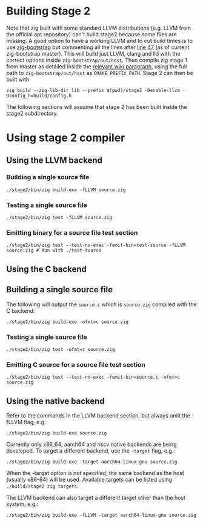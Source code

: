 # Building Stage 2
Note that zig built with some standard LLVM distributions (e.g. LLVM from the official apt repository) can't build stage2 because some files are missing.
A good option to have a working LLVM and to cut build times is to use [zig-bootstrap](https://github.com/ziglang/zig-bootstrap) but commenting all the lines after [line 47](https://github.com/ziglang/zig-bootstrap/blob/4ed79aefb7a58a6d642f47a81e1ef04fd164042b/build#L47) (as of current zig-bootstrap master).
This will build just LLVM, clang and lld with the correct options inside `zig-bootstrap/out/host`. Then compile zig stage 1 from master as detailed inside the [relevant wiki paragraph](https://github.com/ziglang/zig/wiki/Building-Zig-From-Source#option-a-use-your-system-installed-build-tools), using the full path to `zig-bootstrap/out/host` as `CMAKE_PREFIX_PATH`.
Stage 2 can then be built with
```
zig build --zig-lib-dir lib --prefix $(pwd)/stage2 -Denable-llvm -Dconfig_h=build/config.h
```
The following sections will assume that stage 2 has been built inside the stage2 subdirectory.

# Using stage 2 compiler
## Using the LLVM backend
### Building a single source file
```
./stage2/bin/zig build-exe -fLLVM source.zig
```
### Testing a single source file
```
./stage2/bin/zig test -fLLVM source.zig
```
### Emitting binary for a source file test section
```
./stage2/bin/zig test --test-no-exec -femit-bin=test-source -fLLVM source.zig # Run with ./test-source
```

## Using the C backend
## Building a single source file
The following will output the `source.c` which is `source.zig` compiled with the C backend:
```
./stage2/bin/zig build-exe -ofmt=c source.zig
```
### Testing a single source file
```
./stage2/bin/zig test -ofmt=c source.zig
```
### Emitting C source for a source file test section
```
./stage2/bin/zig test --test-no-exec -femit-bin=source.c -ofmt=c source.zig
```

## Using the native backend
Refer to the commands in the LLVM backend section, but always omit the -fLLVM flag, e.g.
```
./stage2/bin/zig build-exe source.zig
```

Currently only x86_64, aarch64 and riscv native backends are being developed. To target a different backend, use the `-target` flag, e.g.:
```
./stage2/bin/zig build-exe -target aarch64-linux-gnu source.zig
```
When the -target option is not specified, the same backend as the host (usually x86-64) will be used. Available targets can be listed using `./build/stage2 zig targets`.

The LLVM backend can also target a different target other than the host system, e.g.:
```
./stage2/bin/zig build-exe -fLLVM -target aarch64-linux-gnu source.zig
```